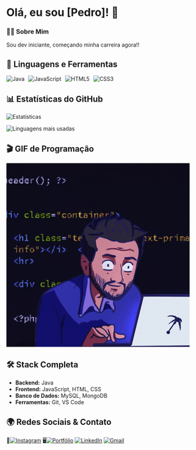 
# Olá, eu sou [Pedro]! 👋

### 👨‍💻 Sobre Mim  
Sou dev iniciante, começando minha carreira agora!!

## 🚀 Linguagens e Ferramentas

<div style="display: flex; gap: 10px; margin-bottom: 20px;">
  <!-- Java -->
  <img src="https://img.shields.io/badge/Java-ED8B00?style=for-the-badge&logo=openjdk&logoColor=white" alt="Java">
  
  <!-- JavaScript -->
  <img src="https://img.shields.io/badge/JavaScript-F7DF1E?style=for-the-badge&logo=javascript&logoColor=black" alt="JavaScript">
  
  <!-- HTML -->
  <img src="https://img.shields.io/badge/HTML5-E34F26?style=for-the-badge&logo=html5&logoColor=white" alt="HTML5">
  
  <!-- CSS -->
  <img src="https://img.shields.io/badge/CSS3-1572B6?style=for-the-badge&logo=css3&logoColor=white" alt="CSS3">
</div>

## 📊 Estatísticas do GitHub

![Estatísticas](https://github-readme-stats.vercel.app/api?username=SEU-USUARIO&show_icons=true&theme=dracula)

![Linguagens mais usadas](https://github-readme-stats.vercel.app/api/top-langs/?username=SEU-USUARIO&layout=compact&theme=dracula)

## 🎬 GIF de Programação

![GIF de código](https://github.com/au-pedroo/au-pedroo/blob/main/meu_gif.gif)

## 🛠️ Stack Completa
- **Backend:** Java  
- **Frontend:** JavaScript, HTML, CSS 
- **Banco de Dados:** MySQL, MongoDB  
- **Ferramentas:** Git, VS Code

## 🌍 Redes Sociais & Contato

📸[![Instagram](https://img.shields.io/badge/Instagram-E4405F?style=for-the-badge&logo=instagram&logoColor=white)](https://instagram.com/au_pedroo_)
🖥️[![Portfólio](https://img.shields.io/badge/Portfólio-FF5722?style=for-the-badge&logo=google-chrome&logoColor=white)](https://seuportfolio.com)
[![LinkedIn](https://img.shields.io/badge/LinkedIn-0077B5?style=for-the-badge&logo=linkedin&logoColor=white)](https://linkedin.com/in/pedro-augusto-marinho)
[![Gmail](https://img.shields.io/badge/Gmail-D14836?style=for-the-badge&logo=gmail&logoColor=white)](mailto:pedroaugustomarinho5@gmail.com)
<!--
**au-pedroo/au-pedroo** is a ✨ _special_ ✨ repository because its `README.md` (this file) appears on your GitHub profile.

Here are some ideas to get you started:

- 🔭 I’m currently working on ...
- 🌱 I’m currently learning ...
- 👯 I’m looking to collaborate on ...
- 🤔 I’m looking for help with ...
- 💬 Ask me about ...
- 📫 How to reach me: ...
- 😄 Pronouns: ...
- ⚡ Fun fact: ...
-->

